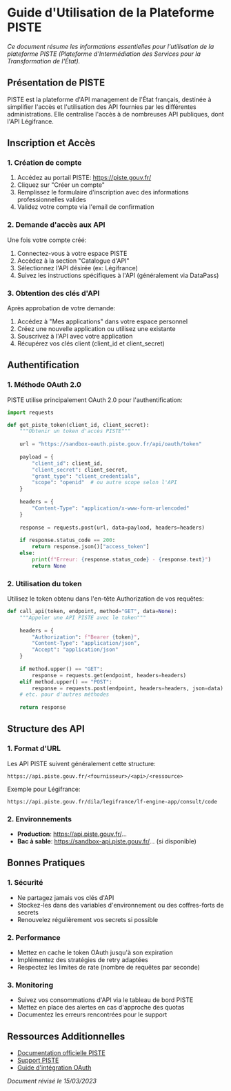 # Guide d'Utilisation de la Plateforme PISTE

*Ce document résume les informations essentielles pour l'utilisation de la plateforme PISTE (Plateforme d'Intermédiation des Services pour la Transformation de l'État).*

## Présentation de PISTE

PISTE est la plateforme d'API management de l'État français, destinée à simplifier l'accès et l'utilisation des API fournies par les différentes administrations. Elle centralise l'accès à de nombreuses API publiques, dont l'API Légifrance.

## Inscription et Accès

### 1. Création de compte

1. Accédez au portail PISTE: https://piste.gouv.fr/
2. Cliquez sur "Créer un compte"
3. Remplissez le formulaire d'inscription avec des informations professionnelles valides
4. Validez votre compte via l'email de confirmation

### 2. Demande d'accès aux API

Une fois votre compte créé:

1. Connectez-vous à votre espace PISTE
2. Accédez à la section "Catalogue d'API"
3. Sélectionnez l'API désirée (ex: Légifrance)
4. Suivez les instructions spécifiques à l'API (généralement via DataPass)

### 3. Obtention des clés d'API

Après approbation de votre demande:

1. Accédez à "Mes applications" dans votre espace personnel
2. Créez une nouvelle application ou utilisez une existante
3. Souscrivez à l'API avec votre application
4. Récupérez vos clés client (client_id et client_secret)

## Authentification

### 1. Méthode OAuth 2.0

PISTE utilise principalement OAuth 2.0 pour l'authentification:

```python
import requests

def get_piste_token(client_id, client_secret):
    """Obtenir un token d'accès PISTE"""
    
    url = "https://sandbox-oauth.piste.gouv.fr/api/oauth/token"
    
    payload = {
        "client_id": client_id,
        "client_secret": client_secret,
        "grant_type": "client_credentials",
        "scope": "openid"  # ou autre scope selon l'API
    }
    
    headers = {
        "Content-Type": "application/x-www-form-urlencoded"
    }
    
    response = requests.post(url, data=payload, headers=headers)
    
    if response.status_code == 200:
        return response.json()["access_token"]
    else:
        print(f"Erreur: {response.status_code} - {response.text}")
        return None
```

### 2. Utilisation du token

Utilisez le token obtenu dans l'en-tête Authorization de vos requêtes:

```python
def call_api(token, endpoint, method="GET", data=None):
    """Appeler une API PISTE avec le token"""
    
    headers = {
        "Authorization": f"Bearer {token}",
        "Content-Type": "application/json",
        "Accept": "application/json"
    }
    
    if method.upper() == "GET":
        response = requests.get(endpoint, headers=headers)
    elif method.upper() == "POST":
        response = requests.post(endpoint, headers=headers, json=data)
    # etc. pour d'autres méthodes
    
    return response
```

## Structure des API

### 1. Format d'URL

Les API PISTE suivent généralement cette structure:
```
https://api.piste.gouv.fr/<fournisseur>/<api>/<ressource>
```

Exemple pour Légifrance:
```
https://api.piste.gouv.fr/dila/legifrance/lf-engine-app/consult/code
```

### 2. Environnements

- **Production**: https://api.piste.gouv.fr/...
- **Bac à sable**: https://sandbox-api.piste.gouv.fr/... (si disponible)

## Bonnes Pratiques

### 1. Sécurité

- Ne partagez jamais vos clés d'API
- Stockez-les dans des variables d'environnement ou des coffres-forts de secrets
- Renouvelez régulièrement vos secrets si possible

### 2. Performance

- Mettez en cache le token OAuth jusqu'à son expiration
- Implémentez des stratégies de retry adaptées
- Respectez les limites de rate (nombre de requêtes par seconde)

### 3. Monitoring

- Suivez vos consommations d'API via le tableau de bord PISTE
- Mettez en place des alertes en cas d'approche des quotas
- Documentez les erreurs rencontrées pour le support

## Ressources Additionnelles

- [Documentation officielle PISTE](https://developer.aife.economie.gouv.fr/)
- [Support PISTE](mailto:support@api.piste.gouv.fr)
- [Guide d'intégration OAuth](https://oauth.piste.gouv.fr/doc)

*Document révisé le 15/03/2023* 
